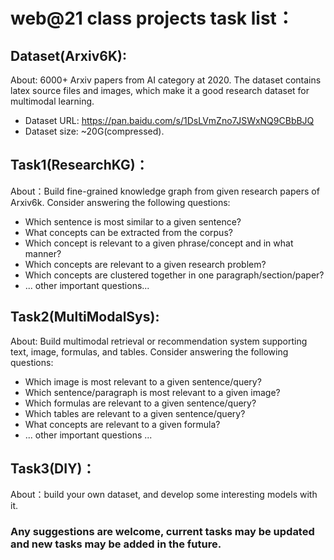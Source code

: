 # web@21 class projects task list：

## Dataset(Arxiv6K):
About: 6000+ Arxiv papers from AI category at 2020. The dataset contains latex source files and images, which make it a good research dataset for multimodal learning.
-	Dataset URL: https://pan.baidu.com/s/1DsLVmZno7JSWxNQ9CBbBJQ 
- Dataset size: ~20G(compressed).

## Task1(ResearchKG)：
About：Build fine-grained knowledge graph from given research papers of Arxiv6k. Consider answering the following questions:
-	Which sentence is most similar to a given sentence?
-	What concepts can be extracted from the corpus?
-	Which concept is relevant to a given phrase/concept and in what manner?
-	Which concepts are relevant to a given research problem? 
-	Which concepts are clustered together in one paragraph/section/paper?
- ... other important questions...

## Task2(MultiModalSys):
About: Build multimodal retrieval or recommendation system supporting text, image, formulas, and tables. Consider answering the following questions:
- Which image is most relevant to a given sentence/query?
-	Which sentence/paragraph is most relevant to a given image?
-	Which formulas are relevant to a given sentence/query?
-	Which tables are relevant to a given sentence/query?
-	What concepts are relevant to a given formula?
-	... other important questions ...

## Task3(DIY)：
About：build your own dataset, and develop some interesting models with it.

### Any suggestions are welcome, current tasks may be updated and new tasks may be added in the future.
